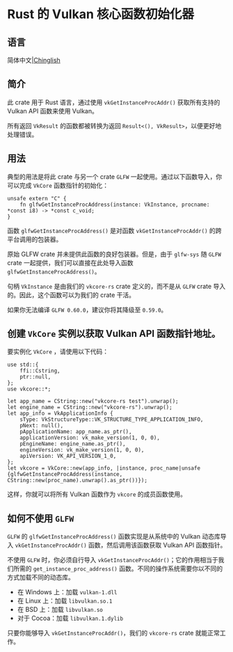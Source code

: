# Rust 的 Vulkan 核心函数初始化器

## 语言

简体中文|[Chinglish](Readme.md)

## 简介

此 crate 用于 Rust 语言，通过使用 `vkGetInstanceProcAddr()` 获取所有支持的 Vulkan API 函数来使用 Vulkan。

所有返回 `VkResult` 的函数都被转换为返回 `Result<(), VkResult>`，以便更好地处理错误。

## 用法

典型的用法是将此 crate 与另一个 crate `GLFW` 一起使用。通过以下函数导入，你可以完成 `VkCore` 函数指针的初始化：

```
unsafe extern "C" {
	fn glfwGetInstanceProcAddress(instance: VkInstance, procname: *const i8) -> *const c_void;
}
```

函数 `glfwGetInstanceProcAddress()` 是对函数 `vkGetInstanceProcAddr()` 的跨平台调用的包装器。

原始 GLFW crate 并未提供此函数的良好包装器。但是，由于 `glfw-sys` 随 `GLFW` crate 一起提供，我们可以直接在此处导入函数 `glfwGetInstanceProcAddress()`。

句柄 `VkInstance` 是由我们的 `vkcore-rs` crate 定义的，而不是从 `GLFW` crate 导入的。因此，这个函数可以为我们的 crate 干活。

如果你无法编译 `GLFW 0.60.0`，建议你将其降级至 `0.59.0`。

## 创建 `VkCore` 实例以获取 Vulkan API 函数指针地址。

要实例化 `VkCore` ，请使用以下代码：

```
use std::{
	ffi::Cstring,
	ptr::null,
};
use vkcore::*;

let app_name = CString::new("vkcore-rs test").unwrap();
let engine_name = CString::new("vkcore-rs").unwrap();
let app_info = VkApplicationInfo {
	sType: VkStructureType::VK_STRUCTURE_TYPE_APPLICATION_INFO,
	pNext: null(),
	pApplicationName: app_name.as_ptr(),
	applicationVersion: vk_make_version(1, 0, 0),
	pEngineName: engine_name.as_ptr(),
	engineVersion: vk_make_version(1, 0, 0),
	apiVersion: VK_API_VERSION_1_0,
};
let vkcore = VkCore::new(app_info, |instance, proc_name|unsafe {glfwGetInstanceProcAddress(instance, CString::new(proc_name).unwrap().as_ptr())});
```

这样，你就可以将所有 Vulkan 函数作为 `vkcore` 的成员函数使用。

## 如何不使用 `GLFW`

`GLFW` 的 `glfwGetInstanceProcAddress()` 函数实现是从系统中的 Vulkan 动态库导入 `vkGetInstanceProcAddr()` 函数，然后调用该函数获取 Vulkan API 函数指针。

不使用 `GLFW` 时，你必须自行导入 `vkGetInstanceProcAddr()`；它的作用相当于我们所需的 `get_instance_proc_address()` 函数。不同的操作系统需要你以不同的方式加载不同的动态库。
* 在 Windows 上：加载 `vulkan-1.dll`
* 在 Linux 上：加载 `libvulkan.so.1`
* 在 BSD 上：加载 `libvulkan.so`
* 对于 Cocoa：加载 `libvulkan.1.dylib`

只要你能够导入 `vkGetInstanceProcAddr()`，我们的 `vkcore-rs` crate 就能正常工作。

